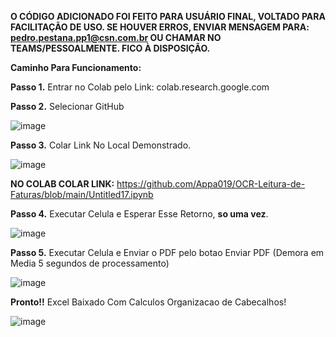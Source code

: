**O CÓDIGO ADICIONADO FOI FEITO PARA USUÁRIO FINAL, VOLTADO PARA FACILITAÇÃO DE USO. SE HOUVER ERROS, ENVIAR MENSAGEM PARA: pedro.pestana.pp1@csn.com.br
OU CHAMAR NO TEAMS/PESSOALMENTE. FICO À DISPOSIÇÃO.**

****Caminho Para Funcionamento:****


**Passo 1.** Entrar no Colab pelo Link: 
colab.research.google.com

**Passo 2.** Selecionar GitHub

![image](https://github.com/user-attachments/assets/edf55d0f-4f58-4136-a0fd-69029b10a4d6) 

**Passo 3.** Colar Link No Local Demonstrado.

![image](https://github.com/user-attachments/assets/f54c5cc6-ec5f-4f09-ae6d-a9a045b8d045) 


**NO COLAB COLAR LINK:**
https://github.com/Appa019/OCR-Leitura-de-Faturas/blob/main/Untitled17.ipynb


**Passo 4.** Executar Celula e Esperar Esse Retorno, **so uma vez**.

![image](https://github.com/user-attachments/assets/1470ef7a-da3d-4be1-88bc-d68e84df80a8)


**Passo 5.** Executar Celula e Enviar o PDF pelo botao Enviar PDF (Demora em Media 5 segundos de processamento)


![image](https://github.com/user-attachments/assets/7d50ae8b-9c6c-4a08-a921-beba84584365)


**Pronto!!** Excel Baixado Com Calculos Organizacao de Cabecalhos!

![image](https://github.com/user-attachments/assets/8b76cb2a-8d00-41fc-956c-3b114d43feea)
